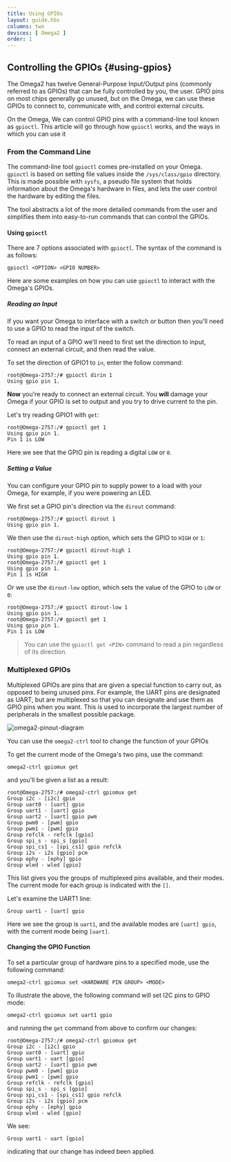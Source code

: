 ```yaml
---
title: Using GPIOs
layout: guide.hbs
columns: two
devices: [ Omega2 ]
order: 1
---
```


## Controlling the GPIOs {#using-gpios}

The Omega2 has twelve General-Purpose Input/Output pins (commonly referred to as GPIOs) that can be fully controlled by you, the user. GPIO pins on most chips generally go unused, but on the Omega, we can use these GPIOs to connect to, communicate with, and control external circuits.

On the Omega, We can control GPIO pins with a command-line tool known as `gpioctl`. This article will go through how `gpioctl` works, and the ways in which you can use it


<!-- TODO: add section describing GPIO in output direction with an example -->

<!-- TODO: add section describing gpio in input direction with an example -->


### From the Command Line

The command-line tool `gpioctl` comes pre-installed on your Omega. `gpioctl` is based on setting file values inside the `/sys/class/gpio` directory. This is made possible with `sysfs`, a pseudo file system that holds information about the Omega's hardware in files, and lets the user control the hardware by editing the files.


The tool abstracts a lot of the more detailed commands from the user and simplifies them into easy-to-run commands that can control the GPIOs.



#### Using `gpioctl`

There are 7 options associated with `gpioctl`. The syntax of the command is as follows:

```
gpioctl <OPTION> <GPIO NUMBER>
```


Here are some examples on how you can use `gpioctl` to interact with the Omega's GPIOs.




##### Reading an Input

If you want your Omega to interface with a switch or button then you'll need to use a GPIO to read the input of the switch.

To read an input of a GPIO we'll need to first set the direction to input, connect an external circuit, and then read the value.


To set the direction of GPIO1 to `in`, enter the follow command:

```
root@Omega-2757:/# gpioctl dirin 1
Using gpio pin 1.
```

**Now** you're ready to connect an external circuit. You **will** damage your Omega if your GPIO is set to output and you try to drive current to the pin.

Let's try reading GPIO1 with `get`:

```
root@Omega-2757:/# gpioctl get 1
Using gpio pin 1.
Pin 1 is LOW
```

Here we see that the GPIO pin is reading a digital `LOW` or `0`.


##### Setting a Value

You can configure your GPIO pin to supply power to a load with your Omega, for example, if you were powering an LED.

We first set a GPIO pin's direction via the `dirout` command:

```
root@Omega-2757:/# gpioctl dirout 1
Using gpio pin 1.
```


We then use the `dirout-high` option, which sets the GPIO to `HIGH` or `1`:

```
root@Omega-2757:/# gpioctl dirout-high 1
Using gpio pin 1.
root@Omega-2757:/# gpioctl get 1
Using gpio pin 1.
Pin 1 is HIGH
```


Or we use the `dirout-low` option, which sets the value of the GPIO to `LOW` or `0`:

```
root@Omega-2757:/# gpioctl dirout-low 1
Using gpio pin 1.
root@Omega-2757:/# gpioctl get 1
Using gpio pin 1.
Pin 1 is LOW
```

> You can use the `gpioctl get <PIN>` command to read a pin regardless of its direction.


### Multiplexed GPIOs

Multiplexed GPIOs are pins that are given a special function to carry out, as opposed to being unused pins. For example, the UART pins are designated as UART, but are multiplexed so that you can designate and use them as GPIO pins when you want. This is used to incorporate the largest number of peripherals in the smallest possible package.

![omega2-pinout-diagram](https://raw.githubusercontent.com/OnionIoT/Onion-Docs/master/Omega2/Documentation/Hardware-Overview/img/Omega-2-Pinout-Diagram.png)

You can use the `omega2-ctrl` tool to change the function of your GPIOs


To get the current mode of the Omega's two pins, use the command:

```
omega2-ctrl gpiomux get
```

and you'll be given a list as a result:

```
root@Omega-2757:/# omega2-ctrl gpiomux get
Group i2c - [i2c] gpio
Group uart0 - [uart] gpio
Group uart1 - [uart] gpio
Group uart2 - [uart] gpio pwm
Group pwm0 - [pwm] gpio
Group pwm1 - [pwm] gpio
Group refclk - refclk [gpio]
Group spi_s - spi_s [gpio]
Group spi_cs1 - [spi_cs1] gpio refclk
Group i2s - i2s [gpio] pcm
Group ephy - [ephy] gpio
Group wled - wled [gpio]
```

This list gives you the groups of multiplexed pins available, and their modes. The current mode for each group is indicated with the `[]`.

Let's examine the UART1 line:

```
Group uart1 - [uart] gpio
```

Here we see the group is `uart1`, and the available modes are `[uart] gpio`, with the current mode being `[uart]`.

#### Changing the GPIO Function

To set a particular group of hardware pins to a specified mode, use the following command:

```
omega2-ctrl gpiomux set <HARDWARE PIN GROUP> <MODE>
```

To illustrate the above, the following command will set I2C pins to GPIO mode:

```
omega2-ctrl gpiomux set uart1 gpio
```

and running the `get` command from above to confirm our changes:

```
root@Omega-2757:/# omega2-ctrl gpiomux get
Group i2c - [i2c] gpio
Group uart0 - [uart] gpio
Group uart1 - uart [gpio]
Group uart2 - [uart] gpio pwm
Group pwm0 - [pwm] gpio
Group pwm1 - [pwm] gpio
Group refclk - refclk [gpio]
Group spi_s - spi_s [gpio]
Group spi_cs1 - [spi_cs1] gpio refclk
Group i2s - i2s [gpio] pcm
Group ephy - [ephy] gpio
Group wled - wled [gpio]
```

We see:
```
Group uart1 - uart [gpio]
```
indicating that our change has indeed been applied.
